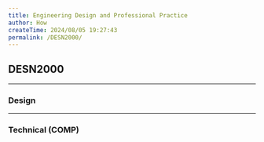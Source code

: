 ```yaml
---
title: Engineering Design and Professional Practice
author: How
createTime: 2024/08/05 19:27:43
permalink: /DESN2000/
---
```


<div class="hao-card card-title">

## DESN2000 <unswUpdating ongoing />
---
### Design

<HButton icon='material-symbols:overview-key-outline-rounded' title='Overview' src='Design/'/>

---
### Technical (COMP)

<HButton icon='material-symbols:overview-key-outline-rounded' title='Overview' src='COMP/'/>

<p>
<HButton alt icon='mdi:lecture' title='Lectures' src='COMP/Lecture/'/>

<HButton alt icon='icomoon-free:lab' title='Labs' src='COMP/Lab/'/>

<HButton alt icon='fluent-mdl2:assessment-group' title='Project' src='COMP/Project/'/>
</p>

</div>

<!--div class="how_qb">

## 24T2 Course Links

---
### Design

<p>
<HButton icon='devicon:moodle' title='Moodle' src='https://moodle.telt.unsw.edu.au/course/view.php?id=84528'/>
</p>

<p>
<HButton theme='alt' icon='ph:video' title='Week 1 Tuesday Lecture' src='https://moodle.telt.unsw.edu.au/mod/lti/view.php?id=6761497'/>
<HButton theme='alt' icon='ph:video' title='Recordings of design lectures' src='https://moodle.telt.unsw.edu.au/mod/url/view.php?id=6807247'/>
</p>

---
### Technical (COMP)

<p>
<HButton img='/webcms3.ico' title='WebCMS3' src='https://webcms3.cse.unsw.edu.au/DESN2000/24T2/'/>

<HButton theme='alt' img='/webcms3.ico' title='Project' src='https://webcms3.cse.unsw.edu.au/files/9881c8e5a0e0cfd08c7590799d7b0550469a49ab573b32b48f687ab831d6c464' />

<HButton theme='alt' img='/webcms3.ico' title='Labs' src='https://webcms3.cse.unsw.edu.au/DESN2000/24T2/resources/98736' />
</p>

<p>
<HButton theme='alt' icon='logos:youtube-icon' title='Lecture Recording (Youtube)' src='https://webcms3.cse.unsw.edu.au/logger/3843/100509'/>
<HButton theme='alt' icon='ph:video' title='Echo360 link (Moodle)' src='https://webcms3.cse.unsw.edu.au/logger/3843/100350'/>
</p>

<p>
<HButton icon='vscode-icons:file-type-gitlab' title='GitLab' src='https://nw-syd-gitlab.cseunsw.tech/z5423001/desn2000ce-group-c' />
</p>

</div-->

